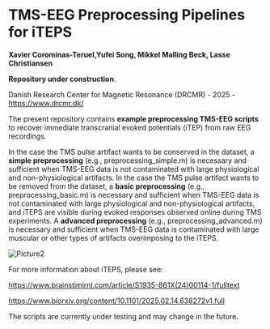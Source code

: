 # **TMS-EEG Preprocessing Pipelines for iTEPS**

**Xavier Corominas-Teruel,Yufei Song, Mikkel Malling Beck, Lasse Christiansen**

**Repository under construction**.




Danish Research Center for Magnetic Resonance (DRCMR) - 2025 - https://www.drcmr.dk/

The present repository contains **example preprocessing TMS-EEG scripts** to recover immediate transcranial evoked potentials (iTEP) from raw EEG recordings.

In the case the TMS pulse artifact wants to be conserved in the dataset, a **simple preprocessing** (e.g., preprocessing_simple.m) is necessary and sufficient when TMS-EEG data is not contaminated with large physiological and non-physiological artifacts. In the case the TMS pulse artifact wants to be removed from the dataset, a **basic preprocessing** (e.g., preprocessing_basic.m) is necessary and sufficient when TMS-EEG data is not contaminated with large physiological and non-physiological artifacts, and iTEPS are visible during evoked responses observed online during TMS experiments. A **advanced preprocessing** (e.g., preprocessing_advanced.m) is necessary and sufficient when TMS-EEG data is contaminated with large muscular or other types of artifacts overimposing to the iTEPS.

![Picture2](https://github.com/user-attachments/assets/ae51f46c-015b-4cea-9692-9f2786246e71)

For more information about iTEPS, please see:

https://www.brainstimjrnl.com/article/S1935-861X(24)00114-1/fulltext

https://www.biorxiv.org/content/10.1101/2025.02.14.638272v1.full


The scripts are currently under testing and may change in the future.

